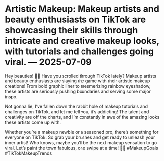 # Artistic Makeup: Makeup artists and beauty enthusiasts on TikTok are showcasing their skills through intricate and creative makeup looks, with tutorials and challenges going viral. — 2025-07-09

Hey beauties! 🎨💄 Have you scrolled through TikTok lately? Makeup artists and beauty enthusiasts are slaying the game with their artistic makeup creations! From bold graphic liner to mesmerizing rainbow eyeshadow, these artists are seriously pushing boundaries and serving some major inspo.

Not gonna lie, I’ve fallen down the rabbit hole of makeup tutorials and challenges on TikTok, and let me tell you, it’s addicting! The talent and creativity are off the charts, and I’m constantly in awe of the amazing looks these artists come up with.

Whether you’re a makeup newbie or a seasoned pro, there’s something for everyone on TikTok. So grab your brushes and get ready to unleash your inner artist! Who knows, maybe you’ll be the next makeup sensation to go viral. Let’s paint the town fabulous, one swipe at a time! 💋✨ #MakeupGoals #TikTokMakeupTrends